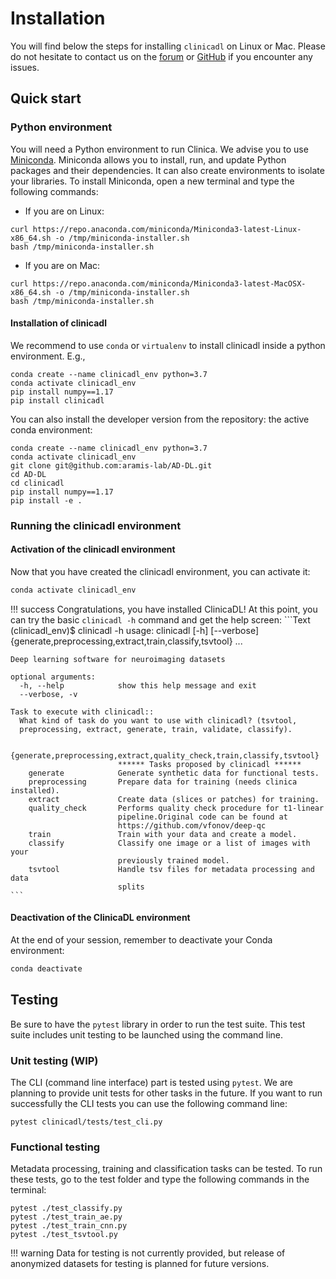 # Installation

You will find below the steps for installing `clinicadl` on Linux or Mac.
Please do not hesitate to contact us on the
[forum](https://groups.google.com/forum/#!forum/clinica-user) or
[GitHub](https://github.com/aramis-lab/AD-DL/issues)
if you encounter any issues.


## Quick start

### Python environment
You will need a Python environment to run Clinica. We advise you to
use [Miniconda](https://docs.conda.io/en/latest/miniconda.html).
Miniconda allows you to install, run, and update Python packages and their
dependencies. It can also create environments to isolate your libraries.
To install Miniconda, open a new terminal and type the following commands:

- If you are on Linux:
```{.sourceCode .bash}
curl https://repo.anaconda.com/miniconda/Miniconda3-latest-Linux-x86_64.sh -o /tmp/miniconda-installer.sh
bash /tmp/miniconda-installer.sh
```

- If you are on Mac:
```{.sourceCode .bash}
curl https://repo.anaconda.com/miniconda/Miniconda3-latest-MacOSX-x86_64.sh -o /tmp/miniconda-installer.sh
bash /tmp/miniconda-installer.sh
```

#### Installation of clinicadl


We recommend to use `conda` or `virtualenv` to  install clinicadl inside a
python environment. E.g.,

```{.sourceCode .bash}
conda create --name clinicadl_env python=3.7
conda activate clinicadl_env
pip install numpy==1.17
pip install clinicadl
```

You can also install the developer version from the repository:
the active conda environment:

```{.sourceCode .bash}
conda create --name clinicadl_env python=3.7
conda activate clinicadl_env
git clone git@github.com:aramis-lab/AD-DL.git
cd AD-DL
cd clinicadl
pip install numpy==1.17
pip install -e .
```

### Running the clinicadl environment
#### Activation of the clinicadl environment

Now that you have created the clinicadl environment, you can activate it:

```bash
conda activate clinicadl_env
```

!!! success
    Congratulations, you have installed ClinicaDL! At this point, you can try the
    basic `clinicadl -h` command and get the help screen:
    ```Text
    (clinicadl_env)$ clinicadl -h
    usage: clinicadl [-h] [--verbose]
                     {generate,preprocessing,extract,train,classify,tsvtool} ...

    Deep learning software for neuroimaging datasets

    optional arguments:
      -h, --help            show this help message and exit
      --verbose, -v

    Task to execute with clinicadl::
      What kind of task do you want to use with clinicadl? (tsvtool,
      preprocessing, extract, generate, train, validate, classify).

      {generate,preprocessing,extract,quality_check,train,classify,tsvtool}
                            ****** Tasks proposed by clinicadl ******
        generate            Generate synthetic data for functional tests.
        preprocessing       Prepare data for training (needs clinica installed).
        extract             Create data (slices or patches) for training.
        quality_check       Performs quality check procedure for t1-linear
                            pipeline.Original code can be found at
                            https://github.com/vfonov/deep-qc
        train               Train with your data and create a model.
        classify            Classify one image or a list of images with your
                            previously trained model.
        tsvtool             Handle tsv files for metadata processing and data
                            splits
    ```


#### Deactivation of the ClinicaDL environment
At the end of your session, remember to deactivate your Conda environment:
```bash
conda deactivate
```


## Testing

Be sure to have the `pytest` library in order to run the test suite.
This test suite includes unit testing to be launched using the command line.

### Unit testing (WIP)

The CLI (command line interface) part is tested using `pytest`. We are planning
to provide unit tests for other tasks in the future. If you want to run
successfully the CLI tests you can use the following command line:

```{.sourceCode .bash}
pytest clinicadl/tests/test_cli.py
```

### Functional testing

Metadata processing, training and classification tasks can be tested. 
To run these tests, go to the test folder and type the following
commands in the terminal:

```{.sourceCode .bash}
pytest ./test_classify.py
pytest ./test_train_ae.py
pytest ./test_train_cnn.py
pytest ./test_tsvtool.py
```

!!! warning
    Data for testing is not currently provided, 
    but release of anonymized datasets for testing is planned for future versions.
